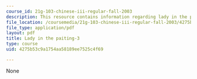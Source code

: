 ```yaml
---
course_id: 21g-103-chinese-iii-regular-fall-2003
description: This resource contains information regarding lady in the painting.
file_location: /coursemedia/21g-103-chinese-iii-regular-fall-2003/4275b53c9a1754aa58189ee7525c4f69_MIT21G_103F03_painting3.pdf
file_type: application/pdf
layout: pdf
title: Lady in the paiting-3
type: course
uid: 4275b53c9a1754aa58189ee7525c4f69

---
```

None
